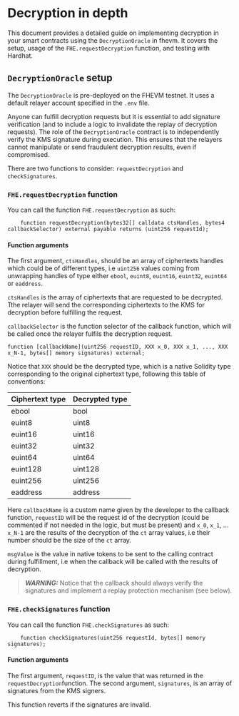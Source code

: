 # Decryption in depth

This document provides a detailed guide on implementing decryption in your smart contracts using the `DecryptionOracle` in fhevm. It covers the setup, usage of the `FHE.requestDecryption` function, and testing with Hardhat.

## `DecryptionOracle` setup

The `DecryptionOracle` is pre-deployed on the FHEVM testnet. It uses a default relayer account specified in the `.env` file.

Anyone can fulfill decryption requests but it is essential to add signature verification (and to include a logic to invalidate the replay of decryption requests). The role of the `DecryptionOracle` contract is to independently verify the KMS signature during execution. This ensures that the relayers cannot manipulate or send fraudulent decryption results, even if compromised.

There are two functions to consider: `requestDecryption` and `checkSignatures`.

### `FHE.requestDecryption` function

You can call the function `FHE.requestDecryption` as such:

```solidity
    function requestDecryption(bytes32[] calldata ctsHandles, bytes4 callbackSelector) external payable returns (uint256 requestId);
```

#### Function arguments

The first argument, `ctsHandles`, should be an array of ciphertexts handles which could be of different types, i.e `uint256` values coming from unwrapping handles of type either `ebool`, `euint8`, `euint16`, `euint32`, `euint64` or `eaddress`.&#x20;

`ctsHandles` is the array of ciphertexts that are requested to be decrypted. Tthe relayer will send the corresponding ciphertexts to the KMS for decryption before fulfilling the request.

`callbackSelector` is the function selector of the callback function, which will be called once the relayer fulfils the decryption request.

```solidity
function [callbackName](uint256 requestID, XXX x_0, XXX x_1, ..., XXX x_N-1, bytes[] memory signatures) external;
```

Notice that `XXX` should be the decrypted type, which is a native Solidity type corresponding to the original ciphertext type, following this table of conventions:

| Ciphertext type | Decrypted type |
| --------------- | -------------- |
| ebool           | bool           |
| euint8          | uint8          |
| euint16         | uint16         |
| euint32         | uint32         |
| euint64         | uint64         |
| euint128        | uint128        |
| euint256        | uint256        |
| eaddress        | address        |

Here `callbackName` is a custom name given by the developer to the callback function, `requestID` will be the request id of the decryption (could be commented if not needed in the logic, but must be present) and `x_0`, `x_1`, ... `x_N-1` are the results of the decryption of the `ct` array values, i.e their number should be the size of the `ct` array.

`msgValue` is the value in native tokens to be sent to the calling contract during fulfillment, i.e when the callback will be called with the results of decryption.

> _**WARNING:**_ Notice that the callback should always verify the signatures and implement a replay protection mechanism (see below).

### `FHE.checkSignatures` function

You can call the function `FHE.checkSignatures` as such:

```solidity
    function checkSignatures(uint256 requestId, bytes[] memory signatures);
```

#### Function arguments

The first argument, `requestID`, is the value that was returned in the `requestDecryption`function.
The second argument, `signatures`, is an array of signatures from the KMS signers.

This function reverts if the signatures are invalid.
